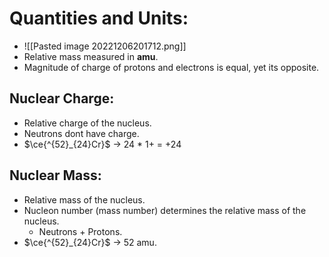 # Quantities and Units:
- ![[Pasted image 20221206201712.png]]
- Relative mass measured in **amu**.
- Magnitude of charge of protons and electrons is equal, yet its opposite.

## Nuclear Charge:
- Relative charge of the nucleus.
- Neutrons dont have charge.
- $\ce{^{52}_{24}Cr}$ -> 24 * 1+ = +24

## Nuclear Mass:
- Relative mass of the nucleus.
- Nucleon number (mass number) determines the relative mass of the nucleus.
	- Neutrons + Protons.
- $\ce{^{52}_{24}Cr}$ -> 52 amu.
